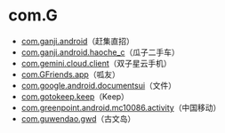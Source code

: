 # com.G

- [com.ganji.android](./com.ganji.android/readme.md)（赶集直招）
- [com.ganji.android.haoche_c](./com.ganji.android.haoche_c/readme.md)（瓜子二手车）
- [com.gemini.cloud.client](./com.gemini.cloud.client/readme.md)（双子星云手机）
- [com.GFriends.app](./com.GFriends.app/readme.md)（呱友）
- [com.google.android.documentsui](./com.google.android.documentsui/readme.md)（文件）
- [com.gotokeep.keep](./com.gotokeep.keep/readme.md)（Keep）
- [com.greenpoint.android.mc10086.activity](./com.greenpoint.android.mc10086.activity/readme.md)（中国移动）
- [com.guwendao.gwd](./com.guwendao.gwd/readme.md)（古文岛）
